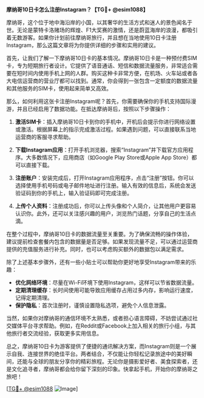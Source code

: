 **摩纳哥10日卡怎么注册Instagram？【TG💪+ @esim1088】**

摩纳哥，这个位于地中海沿岸的小国，以其奢华的生活方式和迷人的景色闻名于世。无论是蒙特卡洛赌场的辉煌、F1大奖赛的激情，还是蔚蓝海岸的浪漫，都吸引着无数游客。如果你计划前往摩纳哥旅行，并且想在当地使用10日卡注册Instagram，那么这篇文章将为你提供详细的步骤和实用的建议。

首先，让我们了解一下摩纳哥10日卡的基本情况。摩纳哥10日卡是一种预付费SIM卡，专为短期旅行者设计。它提供了语音通话、短信和数据流量服务，非常适合需要在短时间内使用手机上网的人群。购买这种卡非常方便，在机场、火车站或者各大电信运营商的营业厅都可以找到。通常，你会得到一张包含一定额度的数据流量和其他服务的SIM卡，使用起来简单又高效。

那么，如何利用这张卡注册Instagram呢？首先，你需要确保你的手机支持国际漫游，并且已经启用了数据功能。在抵达摩纳哥后，按照以下步骤操作：

1. **激活SIM卡**：插入摩纳哥10日卡到你的手机中，开机后会提示你进行网络设置或激活。根据屏幕上的指示完成激活过程。如果遇到问题，可以直接联系当地运营商的客服寻求帮助。

2. **下载Instagram应用**：打开手机浏览器，搜索“Instagram”并下载官方应用程序。大多数情况下，应用商店（如Google Play Store或Apple App Store）都可以直接下载。

3. **注册账户**：安装完成后，打开Instagram应用程序，点击“注册”按钮。你可以选择使用手机号码或电子邮件地址进行注册。输入有效的信息后，系统会发送验证码到你的手机上，输入验证码即可完成注册。

4. **上传个人资料**：注册成功后，你可以上传头像和个人简介，让其他用户更容易认识你。此外，还可以关注感兴趣的用户，浏览热门话题，分享自己的生活点滴。

在整个过程中，摩纳哥10日卡的数据流量至关重要。为了确保流畅的操作体验，建议提前检查套餐内包含的数据量是否足够。如果发现流量不足，可以通过运营商提供的充值服务进行补充。同时，也可以考虑购买额外的数据包以满足需求。

除了上述基本步骤外，还有一些小贴士可以帮助你更好地享受Instagram带来的乐趣：

- **优化网络环境**：尽量在Wi-Fi环境下使用Instagram，这样可以节省数据流量。
- **定期清理缓存**：长时间使用可能导致应用缓存占用过多内存，影响运行速度，记得定期清理。
- **保护隐私**：首次注册时，谨慎设置隐私选项，避免个人信息泄露。

当然，如果你对摩纳哥的通信环境不太熟悉，或者担心语言障碍，不妨尝试通过社交媒体平台寻求帮助。例如，在Reddit或Facebook上加入相关的旅行小组，与其他旅行者交流经验，获取更多实用信息。

总之，摩纳哥10日卡为游客提供了便捷的通讯解决方案，而Instagram则是一个展示自我、连接世界的绝佳平台。两者结合，不仅能让你轻松记录旅途中的美好瞬间，还能与全球的朋友分享你的精彩旅程。无论你是摄影爱好者、美食探索者，还是文化追寻者，摩纳哥都会给你留下深刻的印象。快拿起手机，开始你的摩纳哥之旅吧！

[[TG💪+ @esim1088](https://t.me/s/esim1088) ![Image](https://i.postimg.cc/4NQfJmqS/Snipaste-2025-05-13-00-14-12.png)]
